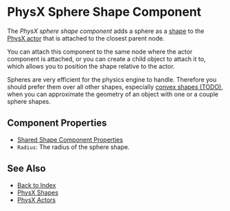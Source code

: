 # PhysX Sphere Shape Component

The *PhysX sphere shape component* adds a sphere as a [shape](physx-shapes.md) to the [PhysX actor](../actors/physx-actors.md) that is attached to the closest parent node.

You can attach this component to the same node where the actor component is attached, or you can create a child object to attach it to, which allows you to position the shape relative to the actor.

Spheres are very efficient for the physics engine to handle. Therefore you should prefer them over all other shapes, especially [convex shapes (TODO)](physx-convex-shape-component.md), when you can approximate the geometry of an object with one or a couple sphere shapes.

## Component Properties

* [Shared Shape Component Properties](physx-shapes.md#shared-shape-component-properties)
* `Radius`: The radius of the sphere shape.

## See Also

* [Back to Index](../../index.md)
* [PhysX Shapes](physx-shapes.md)
* [PhysX Actors](../actors/physx-actors.md)
